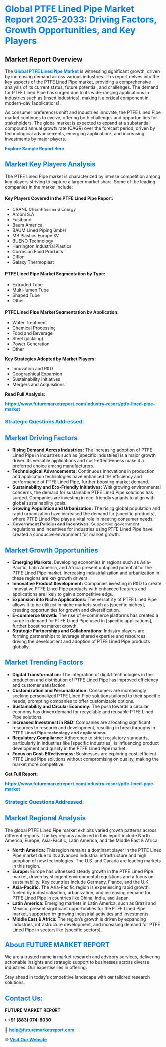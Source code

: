 <h1 style="color: #007BFF;">Global PTFE Lined Pipe Market Report 2025-2033: Driving Factors, Growth Opportunities, and Key Players</h1>

<section id="overview">
<h2>Market Report Overview</h2>
<p>The <a href="https://www.futuremarketreport.com/industry-report/ptfe-lined-pipe-market" style="color: #007BFF; text-decoration: none;"><strong>Global PTFE Lined Pipe Market</strong></a> is witnessing significant growth, driven by increasing demand across various industries. This report delves into the key aspects of the PTFE Lined Pipe market, providing a comprehensive analysis of its current status, future potential, and challenges. The demand for PTFE Lined Pipe has surged due to its wide-ranging applications in industries such as [insert industries], making it a critical component in modern-day [applications].</p>
<p>As consumer preferences shift and industries innovate, the PTFE Lined Pipe market continues to evolve, offering both challenges and opportunities for stakeholders. The global market is expected to expand at a substantial compound annual growth rate (CAGR) over the forecast period, driven by technological advancements, emerging applications, and increasing investments by major players.</p>
</section>

<section id="overview">
<p><a href="https://www.futuremarketreport.com/request-sample/reportId=114265" style="color: #007BFF; text-decoration: none;"><strong>Explore Sample Report Here</strong></a></p>
</section>

<section id="key-players">
<h2 style="color: #007BFF;">Market Key Players Analysis</h2>
<p>The PTFE Lined Pipe market is characterized by intense competition among key players striving to capture a larger market share. Some of the leading companies in the market include:</p>
<h4>Key Players Covered in the PTFE Lined Pipe Report:</h4>
<ul><li>CRANE ChemPharma &amp; Energy</li><li>Arconi S.A</li><li>Fusibond</li><li>Baum America</li><li>BAUM Lined Piping GmbH</li><li>MB Plastics Europe BV</li><li>BUENO Technology</li><li>Harrington Industrial Plastics</li><li>Corrosion Fluid Products</li><li>Diflon</li><li>Galaxy Thermoplast</li></ul>
<h4>PTFE Lined Pipe Market Segmentation by Type:</h4>
<ul><li>Extruded Tube</li><li>Multi-lumen Tube</li><li>Shaped Tube</li><li>Other</li></ul>

<h4>PTFE Lined Pipe Market Segmentation by Application:</h4>
<ul><li>Water Treatment</li><li>Chemical Processing</li><li>Food and Beverage</li><li>Steel (pickling)</li><li>Power Generation</li><li>Other</li></ul>
<p><strong>Key Strategies Adopted by Market Players:</strong></p>
<ul>
<li>Innovation and R&D</li>
<li>Geographical Expansion</li>
<li>Sustainability Initiatives</li>
<li>Mergers and Acquisitions</li>
</ul>
</section>

<section>
<p><strong>Read Full Analysis: </strong></p><a href="https://www.futuremarketreport.com/industry-report/ptfe-lined-pipe-market" style="color: #007BFF; text-decoration: none;"><strong>https://www.futuremarketreport.com/industry-report/ptfe-lined-pipe-market</strong></a>
<h3 style="color: #007BFF;">Strategic Questions Addressed:</h3>
</section>

<section id="driving-factors">
<h2 style="color: #007BFF;">Market Driving Factors</h2>
<ul>
<li><strong>Rising Demand Across Industries:</strong> The increasing adoption of PTFE Lined Pipe in industries such as [specific industries] is a major growth driver. Its versatile applications and cost-effectiveness make it a preferred choice among manufacturers.</li>
<li><strong>Technological Advancements:</strong> Continuous innovations in production and application technologies have enhanced the efficiency and performance of PTFE Lined Pipe, further boosting market demand.</li>
<li><strong>Sustainability and Eco-Friendly Initiatives:</strong> With growing environmental concerns, the demand for sustainable PTFE Lined Pipe solutions has surged. Companies are investing in eco-friendly variants to align with global sustainability goals.</li>
<li><strong>Growing Population and Urbanization:</strong> The rising global population and rapid urbanization have increased the demand for [specific products], where PTFE Lined Pipe plays a vital role in meeting consumer needs.</li>
<li><strong>Government Policies and Incentives:</strong> Supportive government regulations and incentives for industries using PTFE Lined Pipe have created a conducive environment for market growth.</li>
</ul>
</section>

<section id="growth-opportunities">
<h2 style="color: #007BFF;">Market Growth Opportunities</h2>
<ul>
<li><strong>Emerging Markets:</strong> Developing economies in regions such as Asia-Pacific, Latin America, and Africa present untapped potential for the PTFE Lined Pipe market. Increasing industrialization and urbanization in these regions are key growth drivers.</li>
<li><strong>Innovative Product Development:</strong> Companies investing in R&D to create innovative PTFE Lined Pipe products with enhanced features and applications are likely to gain a competitive edge.</li>
<li><strong>Expansion into Niche Applications:</strong> The versatility of PTFE Lined Pipe allows it to be utilized in niche markets such as [specific niches], creating opportunities for growth and diversification.</li>
<li><strong>E-commerce Growth:</strong> The rise of e-commerce platforms has created a surge in demand for PTFE Lined Pipe used in [specific applications], further boosting market growth.</li>
<li><strong>Strategic Partnerships and Collaborations:</strong> Industry players are forming partnerships to leverage shared expertise and resources, driving the development and adoption of PTFE Lined Pipe products globally.</li>
</ul>
</section>

<section id="trending-factors">
<h2 style="color: #007BFF;">Market Trending Factors</h2>
<ul>
<li><strong>Digital Transformation:</strong> The integration of digital technologies in the production and distribution of PTFE Lined Pipe has improved efficiency and customer satisfaction.</li>
<li><strong>Customization and Personalization:</strong> Consumers are increasingly seeking personalized PTFE Lined Pipe solutions tailored to their specific needs, prompting companies to offer customizable options.</li>
<li><strong>Sustainability and Circular Economy:</strong> The push towards a circular economy has driven demand for recyclable and reusable PTFE Lined Pipe solutions.</li>
<li><strong>Increased Investment in R&D:</strong> Companies are allocating significant resources to research and development, resulting in breakthroughs in PTFE Lined Pipe technology and applications.</li>
<li><strong>Regulatory Compliance:</strong> Adherence to strict regulatory standards, particularly in industries like [specific industries], is influencing product development and quality in the PTFE Lined Pipe market.</li>
<li><strong>Focus on Cost-Effectiveness:</strong> Businesses are exploring cost-efficient PTFE Lined Pipe solutions without compromising on quality, making the market more competitive.</li>
</ul>
</section>

<section>
<p><strong>Get Full Report: </strong></p><a href="https://www.futuremarketreport.com/industry-report/ptfe-lined-pipe-market" style="color: #007BFF; text-decoration: none;"><strong>https://www.futuremarketreport.com/industry-report/ptfe-lined-pipe-market</strong></a>
<h3 style="color: #007BFF;">Strategic Questions Addressed:</h3>
</section>


<section id="regional-analysis">
<h2 style="color: #007BFF;">Market Regional Analysis</h2>
<p>The global PTFE Lined Pipe market exhibits varied growth patterns across different regions. The key regions analyzed in this report include North America, Europe, Asia-Pacific, Latin America, and the Middle East & Africa:</p>
<ul>
<li><strong>North America:</strong> This region remains a dominant player in the PTFE Lined Pipe market due to its advanced industrial infrastructure and high adoption of new technologies. The U.S. and Canada are leading markets in this region.</li>
<li><strong>Europe:</strong> Europe has witnessed steady growth in the PTFE Lined Pipe market, driven by stringent environmental regulations and a focus on sustainability. Key countries include Germany, France, and the U.K.</li>
<li><strong>Asia-Pacific:</strong> The Asia-Pacific region is experiencing rapid growth, fueled by industrialization, urbanization, and increasing demand for PTFE Lined Pipe in countries like China, India, and Japan.</li>
<li><strong>Latin America:</strong> Emerging markets in Latin America, such as Brazil and Mexico, present significant opportunities for the PTFE Lined Pipe market, supported by growing industrial activities and investments.</li>
<li><strong>Middle East & Africa:</strong> The region’s growth is driven by expanding industries, infrastructure development, and increasing demand for PTFE Lined Pipe in sectors like [specific sectors].</li>
</ul>
</section>

<footer>
<h2 style="color: #007BFF;">About FUTURE MARKET REPORT</h2>
<p>We are a trusted name in market research and advisory services, delivering actionable insights and strategic support to businesses across diverse industries. Our expertise lies in offering:</p>

<p>Stay ahead in today’s competitive landscape with our tailored research solutions.</p>

<h2 style="color: #007BFF;">Contact Us:</h2>
<p><strong>FUTURE MARKET REPORT</strong></p>
<p>📞 <strong>+91 (883) 074-8030</strong></p>
<p>📧 <strong><a href="mailto:help@futuremarketreport.com" style="color: #007BFF;">help@futuremarketreport.com</a></strong></p>
<p>🌐 <strong><a href="https://www.futuremarketreport.com/" style="color: #007BFF;">Visit Our Website</a></strong></p>
</footer>